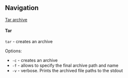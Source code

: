 ## Navigation

[Tar archive](#tar)


#### Tar
`tar` - creates an archive

Options:
 - `-c` - creates an archive
 - `-f` - allows to specify the final archive path and name
 - `-v` - verbose. Prints the archived file paths to the stdout